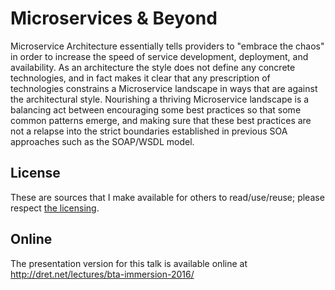 # Microservices & Beyond

Microservice Architecture essentially tells providers to "embrace the chaos" in order to increase the speed of service development, deployment, and availability. As an architecture the style does not define any concrete technologies, and in fact makes it clear that any prescription of technologies constrains a Microservice landscape in ways that are against the architectural style. Nourishing a thriving Microservice landscape is a balancing act between encouraging some best practices so that some common patterns emerge, and making sure that these best practices are not a relapse into the strict boundaries established in previous SOA approaches such as the SOAP/WSDL model.


## License

These are sources that I make available for others to read/use/reuse; please respect [the licensing](../LICENSE).


## Online

The presentation version for this talk is available online at http://dret.net/lectures/bta-immersion-2016/


